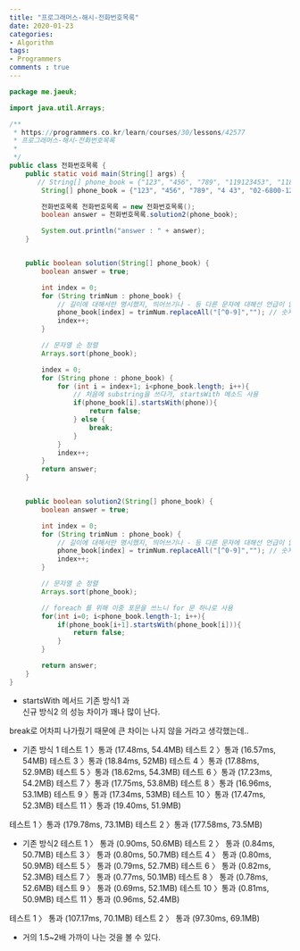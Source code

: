 ```yaml
---
title: "프로그래머스-해시-전화번호목록"
date: 2020-01-23
categories: 
- Algorithm
tags:
- Programmers
comments : true
---
```



~~~java
package me.jaeuk;

import java.util.Arrays;

/**
 * https://programmers.co.kr/learn/courses/30/lessons/42577
 * 프로그래머스-해시-전화번호목록
 *
 */
public class 전화번호목록 {
    public static void main(String[] args) {
       // String[] phone_book = {"123", "456", "789", "119123453", "118" , "11818"};
        String[] phone_book = {"123", "456", "789", "4 43", "02-6800-1234"};

        전화번호목록 전화번호목록 = new 전화번호목록();
        boolean answer = 전화번호목록.solution2(phone_book);

        System.out.println("answer : " + answer);
    }


    public boolean solution(String[] phone_book) {
        boolean answer = true;

        int index = 0;
        for (String trimNum : phone_book) {
            // 길이에 대해서만 명시했지, 띄어쓰기나 - 등 다른 문자에 대해선 언급이 없었다.
            phone_book[index] = trimNum.replaceAll("[^0-9]",""); // 숫자만 추출
            index++;
        }

        // 문자열 순 정렬
        Arrays.sort(phone_book);

        index = 0;
        for (String phone : phone_book) {
            for (int i = index+1; i<phone_book.length; i++){
                // 처음에 substring을 쓰다가, startsWith 메소드 사용
                if(phone_book[i].startsWith(phone)){
                    return false;
                } else {
                    break;
                }
            }
            index++;
        }
        return answer;
    }


    public boolean solution2(String[] phone_book) {
        boolean answer = true;

        int index = 0;
        for (String trimNum : phone_book) {
            // 길이에 대해서만 명시했지, 띄어쓰기나 - 등 다른 문자에 대해선 언급이 없었다.
            phone_book[index] = trimNum.replaceAll("[^0-9]",""); // 숫자만 추출
            index++;
        }

        // 문자열 순 정렬
        Arrays.sort(phone_book);

        // foreach 를 위해 이중 포문을 쓰느니 for 문 하나로 사용
        for(int i=0; i<phone_book.length-1; i++){
            if(phone_book[i+1].startsWith(phone_book[i])){
                return false;
            }
        }

        return answer;
    }
}
~~~

- startsWith 메서드
기존 방식1 과        
신규 방식2 의 성능 차이가 꽤나 많이 난다.        

break로 어차피 나가줬기 때문에 큰 차이는 나지 않을 거라고 생각했는데..      

- 기존 방식 1
테스트 1 〉통과 (17.48ms, 54.4MB)
테스트 2 〉통과 (16.57ms, 54MB)
테스트 3 〉통과 (18.84ms, 52MB)
테스트 4 〉통과 (17.88ms, 52.9MB)
테스트 5 〉통과 (18.62ms, 54.3MB)
테스트 6 〉통과 (17.23ms, 54.2MB)
테스트 7 〉통과 (17.75ms, 53.8MB)
테스트 8 〉통과 (16.96ms, 53.1MB)
테스트 9 〉통과 (17.34ms, 53MB)
테스트 10 〉통과 (17.47ms, 52.3MB)
테스트 11 〉통과 (19.40ms, 51.9MB)

테스트 1 〉통과 (179.78ms, 73.1MB)
테스트 2 〉통과 (177.58ms, 73.5MB)

- 기존 방식2
테스트 1 〉	통과 (0.90ms, 50.6MB)
테스트 2 〉	통과 (0.84ms, 50.7MB)
테스트 3 〉	통과 (0.80ms, 50.7MB)
테스트 4 〉	통과 (0.80ms, 50.9MB)
테스트 5 〉	통과 (0.79ms, 52.7MB)
테스트 6 〉	통과 (0.82ms, 52.3MB)
테스트 7 〉	통과 (0.77ms, 50.1MB)
테스트 8 〉	통과 (0.78ms, 52.6MB)
테스트 9 〉	통과 (0.69ms, 52.1MB)
테스트 10 〉통과 (0.81ms, 50.9MB)
테스트 11 〉통과 (0.96ms, 52.4MB)

테스트 1 〉	통과 (107.17ms, 70.1MB)
테스트 2 〉	통과 (97.30ms, 69.1MB)


- 거의 1.5~2배 가까이 나는 것을 볼 수 있다.        

